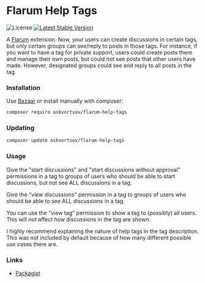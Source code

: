 # Flarum Help Tags

![License](https://img.shields.io/badge/license-MIT-blue.svg) [![Latest Stable Version](https://img.shields.io/packagist/v/askvortsov/flarum-help-tags.svg)](https://packagist.org/packages/askvortsov/flarum-help-tags)

A [Flarum](http://flarum.org) extension. Now, your users can create discussions in certain tags, but only certain groups can see/reply to posts in those tags. For instance, if you want to have a tag for private support, users could create posts there and manage their own posts, but could not see posts that other users have made. However, designated groups could see and reply to all posts in the tag.

### Installation

Use [Bazaar](https://discuss.flarum.org/d/5151-flagrow-bazaar-the-extension-marketplace) or install manually with composer:

```sh
composer require askvortsov/flarum-help-tags
```

### Updating

```sh
composer update askvortsov/flarum-help-tags
```

### Usage

Give the "start discussions" and "start discussions without approval" permissions in a tag to groups of users who should be able to start discussions, but not see ALL discussions in a tag.

Give the "view discussions" permission in a tag to groups of users who should be able to see ALL discussions in a tag.

You can use the "view tag" permission to show a tag to (possibly) all users. This will not affect how discussions in the tag are shown.

I highly recommend explaining the nature of help tags in the tag description. This was not included by default because of how many different possible use cases there are.

### Links

- [Packagist](https://packagist.org/packages/askvortsov/flarum-help-tags)

